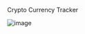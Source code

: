 Crypto Currency Tracker



![image](https://user-images.githubusercontent.com/11793957/134072530-c37a681c-248b-49f5-a592-a8cf958a001f.png)
